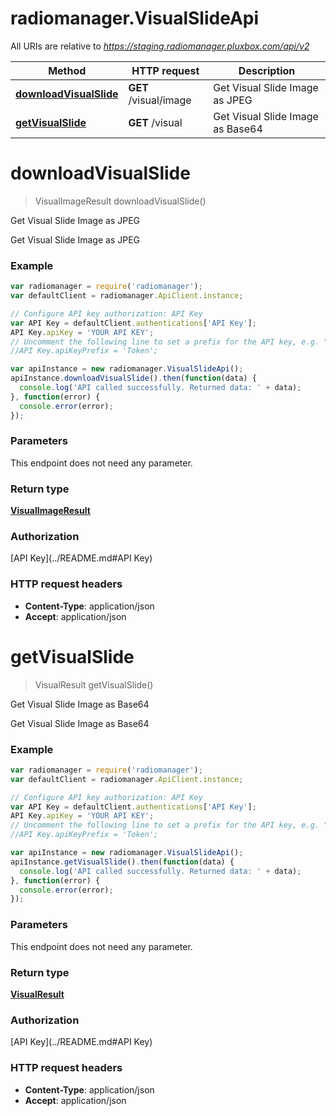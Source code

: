 # radiomanager.VisualSlideApi

All URIs are relative to *https://staging.radiomanager.pluxbox.com/api/v2*

Method | HTTP request | Description
------------- | ------------- | -------------
[**downloadVisualSlide**](VisualSlideApi.md#downloadVisualSlide) | **GET** /visual/image | Get Visual Slide Image as JPEG
[**getVisualSlide**](VisualSlideApi.md#getVisualSlide) | **GET** /visual | Get Visual Slide Image as Base64


<a name="downloadVisualSlide"></a>
# **downloadVisualSlide**
> VisualImageResult downloadVisualSlide()

Get Visual Slide Image as JPEG

Get Visual Slide Image as JPEG

### Example
```javascript
var radiomanager = require('radiomanager');
var defaultClient = radiomanager.ApiClient.instance;

// Configure API key authorization: API Key
var API Key = defaultClient.authentications['API Key'];
API Key.apiKey = 'YOUR API KEY';
// Uncomment the following line to set a prefix for the API key, e.g. "Token" (defaults to null)
//API Key.apiKeyPrefix = 'Token';

var apiInstance = new radiomanager.VisualSlideApi();
apiInstance.downloadVisualSlide().then(function(data) {
  console.log('API called successfully. Returned data: ' + data);
}, function(error) {
  console.error(error);
});

```

### Parameters
This endpoint does not need any parameter.

### Return type

[**VisualImageResult**](VisualImageResult.md)

### Authorization

[API Key](../README.md#API Key)

### HTTP request headers

 - **Content-Type**: application/json
 - **Accept**: application/json

<a name="getVisualSlide"></a>
# **getVisualSlide**
> VisualResult getVisualSlide()

Get Visual Slide Image as Base64

Get Visual Slide Image as Base64

### Example
```javascript
var radiomanager = require('radiomanager');
var defaultClient = radiomanager.ApiClient.instance;

// Configure API key authorization: API Key
var API Key = defaultClient.authentications['API Key'];
API Key.apiKey = 'YOUR API KEY';
// Uncomment the following line to set a prefix for the API key, e.g. "Token" (defaults to null)
//API Key.apiKeyPrefix = 'Token';

var apiInstance = new radiomanager.VisualSlideApi();
apiInstance.getVisualSlide().then(function(data) {
  console.log('API called successfully. Returned data: ' + data);
}, function(error) {
  console.error(error);
});

```

### Parameters
This endpoint does not need any parameter.

### Return type

[**VisualResult**](VisualResult.md)

### Authorization

[API Key](../README.md#API Key)

### HTTP request headers

 - **Content-Type**: application/json
 - **Accept**: application/json

